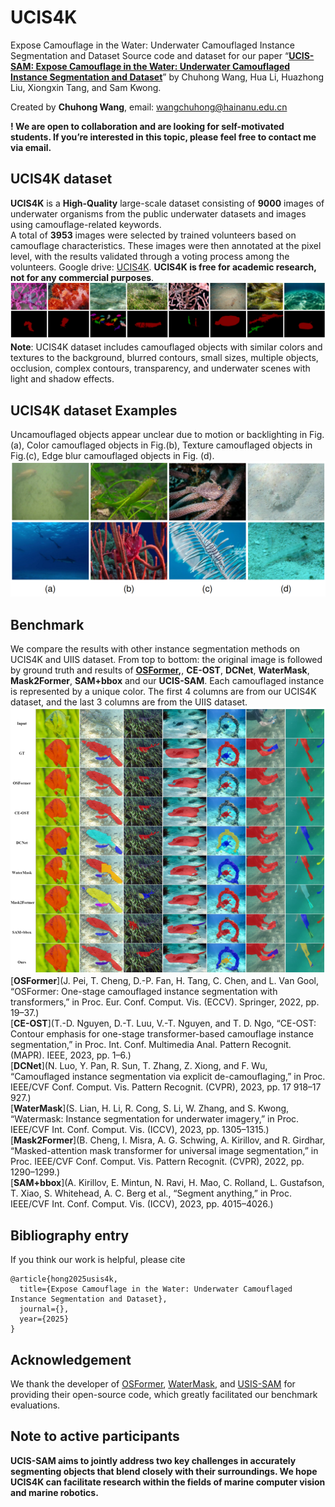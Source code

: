 # UCIS4K
Expose Camouflage in the Water: Underwater Camouflaged Instance Segmentation and Dataset
Source code and dataset for our paper “**[UCIS-SAM: Expose Camouflage in the Water: Underwater Camouflaged Instance Segmentation and Dataset]()**” by Chuhong Wang,  Hua Li, Huazhong Liu, Xiongxin Tang, and Sam Kwong. 

Created by **Chuhong Wang**, email: wangchuhong@hainanu.edu.cn

**! We are open to collaboration and are looking for self-motivated students. If you’re interested in this topic, please feel free to contact me via email.**

## UCIS4K dataset
**UCIS4K** is a **High-Quality** large-scale dataset consisting of **9000** images of underwater organisms from the public underwater datasets and images using camouflage-related keywords. <br> A total of **3953** images were selected by trained volunteers based on camouflage
characteristics. These images were then annotated at the pixel level, with the results validated through a voting process among the volunteers. 
Google drive: [UCIS4K](). **UCIS4K is free for academic research, not for any commercial purposes**.
![](USIS4K.png)<br>
**Note**: UCIS4K dataset includes camouflaged objects with similar colors and textures to the background,
blurred contours, small sizes, multiple objects, occlusion, complex contours, transparency, and underwater scenes with light and shadow effects.
## UCIS4K dataset Examples
Uncamouflaged objects appear unclear due to motion or backlighting in Fig.(a), Color camouflaged objects in Fig.(b), Texture camouflaged objects in Fig.(c), Edge blur camouflaged objects in Fig. (d).
![](category1.png)

## Benchmark
We compare the results with other instance segmentation methods on UCIS4K and UIIS dataset. From top to bottom: the original image is followed by ground truth and results of **[OSFormer](https://github.com/PJLallen/OSFormer),**, **CE-OST**, **DCNet**, **WaterMask**, **Mask2Former**, **SAM+bbox** and our **UCIS-SAM**. Each camouflaged instance is represented by a unique color. The first 4 columns are from our UCIS4K dataset, and the last 3 columns are from the UIIS dataset.
![](Compare.png)
[**OSFormer**](J. Pei, T. Cheng, D.-P. Fan, H. Tang, C. Chen, and L. Van Gool,
“OSFormer: One-stage camouflaged instance segmentation with transformers,” in Proc. Eur. Conf. Comput. Vis. (ECCV). Springer, 2022,
pp. 19–37.)<br>
[**CE-OST**](T.-D. Nguyen, D.-T. Luu, V.-T. Nguyen, and T. D. Ngo, “CE-OST: Contour emphasis for one-stage transformer-based camouflage instance segmentation,” in Proc. Int. Conf. Multimedia Anal. Pattern Recognit. (MAPR). IEEE, 2023, pp. 1–6.)<br>
[**DCNet**](N. Luo, Y. Pan, R. Sun, T. Zhang, Z. Xiong, and F. Wu, “Camouflaged instance segmentation via explicit de-camouflaging,” in Proc. IEEE/CVF Conf. Comput. Vis. Pattern Recognit. (CVPR), 2023, pp. 17 918–17 927.)<br>
[**WaterMask**](S. Lian, H. Li, R. Cong, S. Li, W. Zhang, and S. Kwong, “Watermask:
Instance segmentation for underwater imagery,” in Proc. IEEE/CVF Int.
Conf. Comput. Vis. (ICCV), 2023, pp. 1305–1315.)<br>
[**Mask2Former**](B. Cheng, I. Misra, A. G. Schwing, A. Kirillov, and R. Girdhar,
“Masked-attention mask transformer for universal image segmentation,”
in Proc. IEEE/CVF Conf. Comput. Vis. Pattern Recognit. (CVPR), 2022,
pp. 1290–1299.)<br>
[**SAM+bbox**](A. Kirillov, E. Mintun, N. Ravi, H. Mao, C. Rolland, L. Gustafson, T. Xiao, S. Whitehead, A. C. Berg et al., “Segment anything,” in Proc. IEEE/CVF Int. Conf. Comput. Vis. (ICCV), 2023, pp. 4015–4026.)<br>


## Bibliography entry
If you think our work is helpful, please cite
```
@article{hong2025usis4k,
  title={Expose Camouflage in the Water: Underwater Camouflaged Instance Segmentation and Dataset},
  journal={},
  year={2025}
}
```

## Acknowledgement
We thank the developer of [OSFormer](https://github.com/PJLallen/OSFormer), [WaterMask](https://github.com/LiamLian0727/WaterMask), and [USIS-SAM]() for providing their open-source code, which greatly facilitated our benchmark evaluations.

## Note to active participants

**UCIS-SAM aims to jointly address two key challenges in accurately segmenting objects that blend closely with their surroundings. We hope UCIS4K can facilitate research within the fields of marine computer vision and marine robotics.** 
